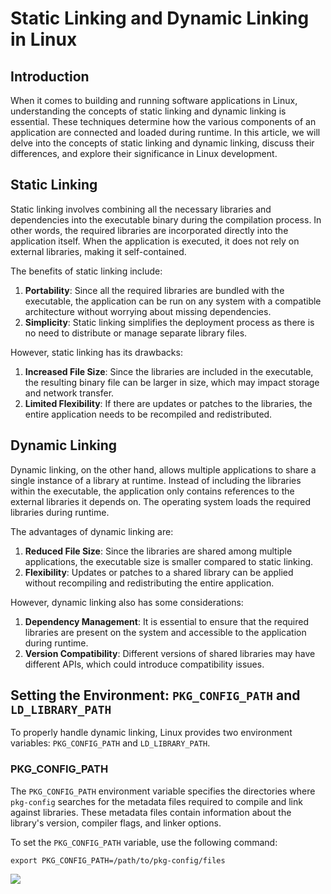 
# Static Linking and Dynamic Linking in Linux


## Introduction


When it comes to building and running software applications in Linux, understanding the concepts of static linking and dynamic linking is essential. These techniques determine how the various components of an application are connected and loaded during runtime. In this article, we will delve into the concepts of static linking and dynamic linking, discuss their differences, and explore their significance in Linux development.


## Static Linking


Static linking involves combining all the necessary libraries and dependencies into the executable binary during the compilation process. In other words, the required libraries are incorporated directly into the application itself. When the application is executed, it does not rely on external libraries, making it self-contained.


The benefits of static linking include:

1. **Portability**: Since all the required libraries are bundled with the executable, the application can be run on any system with a compatible architecture without worrying about missing dependencies.
2. **Simplicity**: Static linking simplifies the deployment process as there is no need to distribute or manage separate library files.

However, static linking has its drawbacks:

1. **Increased File Size**: Since the libraries are included in the executable, the resulting binary file can be larger in size, which may impact storage and network transfer.
2. **Limited Flexibility**: If there are updates or patches to the libraries, the entire application needs to be recompiled and redistributed.

## Dynamic Linking


Dynamic linking, on the other hand, allows multiple applications to share a single instance of a library at runtime. Instead of including the libraries within the executable, the application only contains references to the external libraries it depends on. The operating system loads the required libraries during runtime.


The advantages of dynamic linking are:

1. **Reduced File Size**: Since the libraries are shared among multiple applications, the executable size is smaller compared to static linking.
2. **Flexibility**: Updates or patches to a shared library can be applied without recompiling and redistributing the entire application.

However, dynamic linking also has some considerations:

1. **Dependency Management**: It is essential to ensure that the required libraries are present on the system and accessible to the application during runtime.
2. **Version Compatibility**: Different versions of shared libraries may have different APIs, which could introduce compatibility issues.

## Setting the Environment: `PKG_CONFIG_PATH` and `LD_LIBRARY_PATH`


To properly handle dynamic linking, Linux provides two environment variables: `PKG_CONFIG_PATH` and `LD_LIBRARY_PATH`.


### PKG_CONFIG_PATH


The `PKG_CONFIG_PATH` environment variable specifies the directories where `pkg-config` searches for the metadata files required to compile and link against libraries. These metadata files contain information about the library's version, compiler flags, and linker options.


To set the `PKG_CONFIG_PATH` variable, use the following command:


```text
export PKG_CONFIG_PATH=/path/to/pkg-config/files
```


![](https://s3.us-west-2.amazonaws.com/secure.notion-static.com/ba317ff3-3792-4894-9fe1-21276c78bf7e/Untitled.png?X-Amz-Algorithm=AWS4-HMAC-SHA256&X-Amz-Content-Sha256=UNSIGNED-PAYLOAD&X-Amz-Credential=AKIAT73L2G45EIPT3X45%2F20230527%2Fus-west-2%2Fs3%2Faws4_request&X-Amz-Date=20230527T134224Z&X-Amz-Expires=3600&X-Amz-Signature=180f7852726d5069566961fde999f24fd26cad4117c01d34ad51e1eebaf05aef&X-Amz-SignedHeaders=host&x-id=GetObject)

